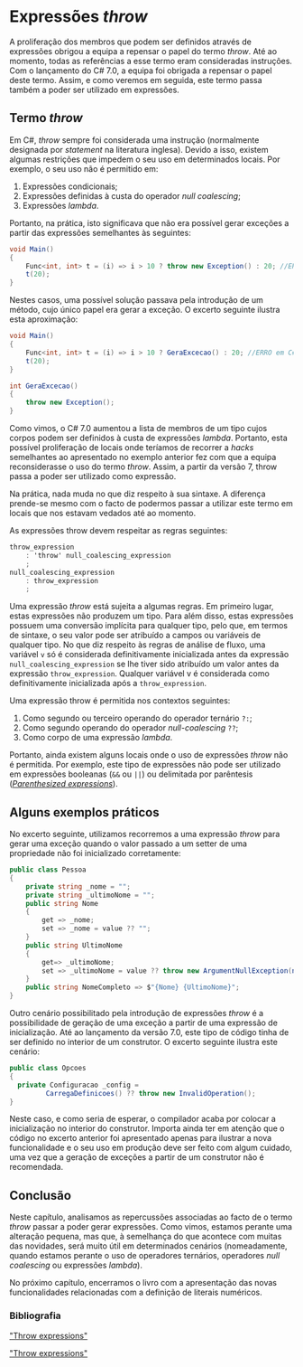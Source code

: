 # Expressões *throw*

A proliferação dos membros que podem ser definidos através de expressões obrigou a equipa a repensar o papel do termo *throw*. Até ao momento, todas as referências a esse termo eram consideradas instruções. Com o lançamento do C# 7.0, a equipa foi obrigada a repensar o papel deste termo. Assim, e como veremos em seguida, este termo passa também a poder ser utilizado em expressões.


## Termo *throw*

Em C#, *throw* sempre foi considerada uma instrução (normalmente designada por *statement* na literatura inglesa). Devido a isso, existem algumas restrições que impedem o seu uso em determinados locais. Por exemplo, o seu uso não é permitido em:
1. Expressões condicionais;
2. Expressões definidas à custa do operador *null coalescing*;
3. Expressões *lambda*.

Portanto, na prática, isto significava que não era possível gerar exceções a partir das expressões semelhantes às seguintes:

```cs
void Main()
{
    Func<int, int> t = (i) => i > 10 ? throw new Exception() : 20; //ERRO
    t(20);
}
```

Nestes casos, uma possível solução passava pela introdução de um método, cujo único papel era gerar a exceção. O excerto seguinte ilustra esta aproximação:

```cs
void Main()
{
    Func<int, int> t = (i) => i > 10 ? GeraExcecao() : 20; //ERRO em C# 5
    t(20);
}

int GeraExcecao()
{
    throw new Exception();
}
```

Como vimos, o C# 7.0 aumentou a lista de membros de um tipo cujos corpos podem ser definidos à custa de expressões *lambda*. Portanto, esta possível proliferação de locais onde teríamos de recorrer a *hacks* semelhantes ao apresentado no exemplo anterior fez com que a equipa reconsiderasse o uso do termo *throw*. Assim, a partir da versão 7, throw passa a poder ser utilizado como expressão.

Na prática, nada muda no que diz respeito à sua sintaxe. A diferença prende-se mesmo com o facto de podermos passar a utilizar este termo em locais que nos estavam vedados até ao momento.

As expressões throw devem respeitar as regras seguintes:

```cs
throw_expression
    : 'throw' null_coalescing_expression
    ;
null_coalescing_expression
    : throw_expression
    ;
```

Uma expressão *throw* está sujeita a algumas regras. Em primeiro lugar, estas expressões não produzem um tipo. Para além disso, estas expressões possuem uma conversão implícita para qualquer tipo, pelo que, em termos de sintaxe, o seu valor pode ser atribuído a campos ou variáveis de qualquer tipo. No que diz respeito às regras de análise de fluxo, uma variável `v` só é considerada definitivamente inicializada antes da expressão `null_coalescing_expression` se lhe tiver sido atribuído um valor antes da expressão `throw_expression`. Qualquer variável v é considerada como definitivamente inicializada após a `throw_expression`.

Uma expressão throw é permitida nos contextos seguintes:
1. Como segundo ou terceiro operando do operador ternário `?:`;
2. Como segundo operando do operador *null-coalescing*  `??`;
3. Como corpo de uma expressão *lambda*.

Portanto, ainda existem alguns locais onde o uso de expressões *throw* não é permitida. Por exemplo, este tipo de expressões não pode ser utilizado em expressões booleanas (`&&` ou `||`) ou delimitada por parêntesis ([*Parenthesized expressions*](https://msdn.microsoft.com/library/aa691352)). 


## Alguns exemplos práticos

No excerto seguinte, utilizamos recorremos a uma expressão *throw* para gerar uma exceção quando o valor passado a um setter de uma propriedade não foi inicializado corretamente:

```cs
public class Pessoa
{
    private string _nome = "";
    private string _ultimoNome = "";
    public string Nome
    { 
        get => _nome; 
        set => _nome = value ?? "";
    }
    public string UltimoNome
    { 
        get=> _ultimoNome;
        set => _ultimoNome = value ?? throw new ArgumentNullException(nameof(value));
    }
    public string NomeCompleto => $"{Nome} {UltimoNome}";
}
```

Outro cenário possibilitado pela introdução de expressões *throw* é a possibilidade de geração de uma exceção a partir de uma expressão de inicialização. Até ao lançamento da versão 7.0, este tipo de código tinha de ser definido no interior de um construtor. O excerto seguinte ilustra este cenário:

```cs
public class Opcoes
{
  private Configuracao _config = 
         CarregaDefinicoes() ?? throw new InvalidOperation();
}
```

Neste caso, e como seria de esperar, o compilador acaba por colocar a inicialização no interior do construtor. Importa ainda ter em atenção que o código no excerto anterior foi apresentado apenas para ilustrar a nova funcionalidade e o seu uso em produção deve ser feito com algum cuidado, uma vez que a geração de exceções a partir de um construtor não é recomendada.


## Conclusão

Neste capítulo, analisamos as repercussões associadas ao facto de o termo *throw* passar a poder gerar expressões. Como vimos, estamos perante uma alteração pequena, mas que, à semelhança do que acontece com muitas das novidades, será muito útil em determinados cenários (nomeadamente, quando estamos perante o uso de operadores ternários, operadores *null coalescing* ou expressões *lambda*).

No próximo capítulo, encerramos o livro com a apresentação das novas funcionalidades relacionadas com a definição de literais numéricos.


### Bibliografia

["Throw expressions"](https://docs.microsoft.com/en-us/dotnet/articles/csharp/csharp-7#throw-expressions) 

["Throw expressions"](https://github.com/dotnet/csharplang/blob/master/proposals/csharp-7.0/throw-expression.md)
